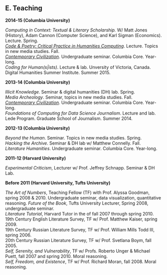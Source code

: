 
## E. Teaching

**2014-15 (Columbia University)**  

*Computing in Context: Textual & Literary Scholarship.* W/ Matt Jones
(History), Adam Cannon (Computer Science), and Karl Sigman (Economics).
Lecture. Spring.  
[*Code & Poetry: Critical Practice in Humanities Computing*](https://github.com/denten-courses/code-poetry/blob/master/2014-fall/course-sched.md). Lecture. Topics in new media studies. Fall.  
[*Contemporary Civilization*](https://github.com/denten-courses/con-civ/blob/master/2014-fall/2014-fall-sched.md). Undergraduate seminar. Columbia Core. Year-long.  
*Coding for Human(s|ists)*. Lecture & lab. Unversity of Victoria, Canada.
Digital Humanities Summer Institute. Summer 2015.  

**2013-14 (Columbia University)**  

*Illicit Knowledge*. Seminar & digital humanities (DH) lab. Spring.  
*Media Archeology*. Seminar, topics in new media studies. Fall.  
[*Contemporary Civilization*](https://github.com/denten-courses/con-civ/blob/master/2014-fall/2014-fall-sched.md). Undergraduate seminar. Columbia Core. Year-long.  
*Foundations of Computing for Data Science Journalism*. Lecture and lab. Lede Program. Graduate School of Journalism. Summer 2014.  

**2012-13 (Columbia University)**  

*Beyond the Human*. Seminar. Topics in new media studies. Spring.  
*Hacking the Archive*. Seminar & DH lab w/ Matthew Connelly. Fall.  
*Literature Humanities*. Undergraduate seminar. Columbia Core. Year-long.  

**2011-12 (Harvard University)**  

*Experimental Criticism*, Lecturer w/ Prof. Jeffrey Schnapp. Seminar & DH Lab.  

**Before 2011 (Harvard University, Tufts University)**  

*The Art of Numbers*, Teaching Fellow (TF) with Prof. Alyssa Goodman, spring 2008 & 2010. Undergraduate seminar, data visualization, quantitative reasoning. 
*Future of the Book*, Tufts University Lecturer, Spring 2008, undergraduate
seminar.  
*Literature Tutorial*, Harvard Tutor in the of fall 2007 through spring 2010.  
19th Century English Literature Survey, TF w/ Prof. Matthew Kaiser, spring 2009.  
19th Century Russian Literature Survey, TF w/ Prof. William Mills Todd III, spring 2006.  
20th Century Russian Literature Survey, TF w/ Prof. Svetlana Boym, fall 2005.  
*Self, Serenity, and Vulnerability*, TF w/ Profs. Roberto Unger & Michael Puett, fall 2007 and spring 2010. Moral reasoning.  
*Self, Freedom, and Existence*, TF w/ Prof. Richard Moran, fall 2008. Moral reasoning.  
